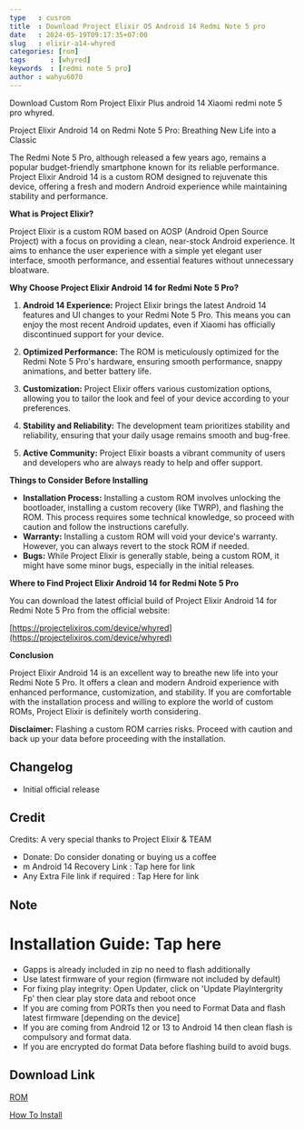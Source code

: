 ```yaml
---
type   : cusrom
title  : Download Project Elixir OS Android 14 Redmi Note 5 pro
date   : 2024-05-19T09:17:35+07:00
slug   : elixir-a14-whyred
categories: [rom]
tags      : [whyred]
keywords  : [redmi note 5 pro]
author : wahyu6070
---
```


Download Custom Rom Project Elixir Plus android 14 Xiaomi redmi note 5 pro whyred.

Project Elixir Android 14 on Redmi Note 5 Pro: Breathing New Life into a Classic

The Redmi Note 5 Pro, although released a few years ago, remains a popular budget-friendly smartphone known for its reliable performance. Project Elixir Android 14 is a custom ROM designed to rejuvenate this device, offering a fresh and modern Android experience while maintaining stability and performance.

**What is Project Elixir?**

Project Elixir is a custom ROM based on AOSP (Android Open Source Project) with a focus on providing a clean, near-stock Android experience. It aims to enhance the user experience with a simple yet elegant user interface, smooth performance, and essential features without unnecessary bloatware.

**Why Choose Project Elixir Android 14 for Redmi Note 5 Pro?**

1. **Android 14 Experience:** Project Elixir brings the latest Android 14 features and UI changes to your Redmi Note 5 Pro. This means you can enjoy the most recent Android updates, even if Xiaomi has officially discontinued support for your device.

2. **Optimized Performance:** The ROM is meticulously optimized for the Redmi Note 5 Pro's hardware, ensuring smooth performance, snappy animations, and better battery life.

3. **Customization:** Project Elixir offers various customization options, allowing you to tailor the look and feel of your device according to your preferences.

4. **Stability and Reliability:** The development team prioritizes stability and reliability, ensuring that your daily usage remains smooth and bug-free.

5. **Active Community:** Project Elixir boasts a vibrant community of users and developers who are always ready to help and offer support.

**Things to Consider Before Installing**

* **Installation Process:** Installing a custom ROM involves unlocking the bootloader, installing a custom recovery (like TWRP), and flashing the ROM. This process requires some technical knowledge, so proceed with caution and follow the instructions carefully.
* **Warranty:** Installing a custom ROM will void your device's warranty. However, you can always revert to the stock ROM if needed.
* **Bugs:** While Project Elixir is generally stable, being a custom ROM, it might have some minor bugs, especially in the initial releases.

**Where to Find Project Elixir Android 14 for Redmi Note 5 Pro**

You can download the latest official build of Project Elixir Android 14 for Redmi Note 5 Pro from the official website:

[https://projectelixiros.com/device/whyred](https://projectelixiros.com/device/whyred)

**Conclusion**

Project Elixir Android 14 is an excellent way to breathe new life into your Redmi Note 5 Pro. It offers a clean and modern Android experience with enhanced performance, customization, and stability. If you are comfortable with the installation process and willing to explore the world of custom ROMs, Project Elixir is definitely worth considering.

**Disclaimer:** Flashing a custom ROM carries risks. Proceed with caution and back up your data before proceeding with the installation.


## Changelog
- Initial official release

## Credit
Credits: A very special thanks to Project Elixir & TEAM

- Donate: Do consider donating or buying us a coffee
- m Android 14 Recovery Link : Tap here for link
- Any Extra File link if required : Tap Here for link

## Note

# Installation Guide: Tap here
- Gapps is already included in zip no need to flash additionally
- Use latest firmware of your region (firmware not included by default)
- For fixing play integrity: Open Updater, click on 'Update PlayIntergrity Fp' then clear play store data and reboot once
- If you are coming from PORTs then you need to Format Data and flash latest firmware [depending on the device]
- If you are coming from Android 12 or 13 to Android 14 then clean flash is compulsory and format data.
- If you are encrypted do format Data before flashing build to avoid bugs.

## Download Link
[ROM](https://projectelixiros.com/download)

[How To Install](https://github.com/ProjectElixir-Devices/Wiki/blob/UNO/whyred.md)

